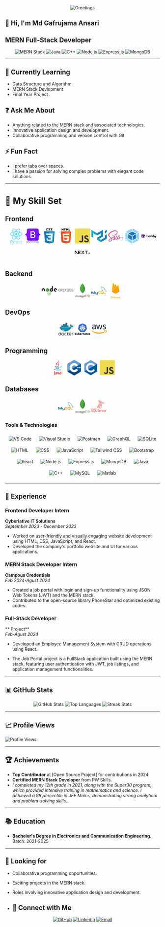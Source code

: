 <div align="center">
  <img src="https://rishavanand.github.io/static/images/greetings.gif" alt="Greetings" width="600" />
</div>

## 👋 Hi, I'm Md Gafrujama Ansari
## MERN Full-Stack Developer

<div align="center">
  <img src="https://img.shields.io/badge/MERN-Stack-61DAFB?style=for-the-badge&logo=react&logoColor=white" alt="MERN Stack" />
  <img src="https://img.shields.io/badge/Java-ED8B00?style=for-the-badge&logo=java&logoColor=white" alt="Java" />
  <img src="https://img.shields.io/badge/C++-00599C?style=for-the-badge&logo=cplusplus&logoColor=white" alt="C++" />
  <img src="https://img.shields.io/badge/Node.js-43853D?style=for-the-badge&logo=node.js&logoColor=white" alt="Node.js" />
  <img src="https://img.shields.io/badge/Express.js-404D59?style=for-the-badge&logo=express&logoColor=white" alt="Express.js" />
  <img src="https://img.shields.io/badge/MongoDB-4EA94B?style=for-the-badge&logo=mongodb&logoColor=white" alt="MongoDB" />
</div>

---

## 🌱 Currently Learning

- Data Structure and Algorithm
- MERN Stack Devlopment
- Final Year Project .

## ❓ Ask Me About

- Anything related to the MERN stack and associated technologies.
- Innovative application design and development.
- Collaborative programming and version control with Git.

## ⚡ Fun Fact

- I prefer tabs over spaces.
- I have a passion for solving complex problems with elegant code solutions.

---
# 🚀 My Skill Set

## Frontend
<div align="center"> 
  <a href="https://reactjs.org/" target="_blank"><img src="https://raw.githubusercontent.com/devicons/devicon/master/icons/react/react-original-wordmark.svg" alt="React" height="50" /></a> 
  <a href="https://getbootstrap.com/docs/5.0/getting-started/introduction/" target="_blank"><img src="https://raw.githubusercontent.com/devicons/devicon/master/icons/bootstrap/bootstrap-original-wordmark.svg" alt="Bootstrap" height="50" /></a> 
  <a href="https://www.w3schools.com/css/" target="_blank"><img src="https://raw.githubusercontent.com/devicons/devicon/master/icons/css3/css3-original-wordmark.svg" alt="CSS3" height="50" /></a> 
  <a href="https://developer.mozilla.org/en-US/docs/Web/HTML" target="_blank"><img src="https://raw.githubusercontent.com/devicons/devicon/master/icons/html5/html5-original-wordmark.svg" alt="HTML5" height="50" /></a> 
  <a href="https://www.javascript.com/" target="_blank"><img src="https://raw.githubusercontent.com/devicons/devicon/master/icons/javascript/javascript-original.svg" alt="JavaScript" height="50" /></a> 
  <a href="https://mui.com/" target="_blank"><img src="https://raw.githubusercontent.com/devicons/devicon/master/icons/materialui/materialui-original.svg" alt="Material UI" height="50" /></a> 
  <a href="https://sass-lang.com/" target="_blank"><img src="https://raw.githubusercontent.com/devicons/devicon/master/icons/sass/sass-original.svg" alt="SASS" height="50" /></a> 
  <a href="https://webpack.js.org/" target="_blank"><img src="https://raw.githubusercontent.com/devicons/devicon/master/icons/webpack/webpack-original.svg" alt="Webpack" height="50" /></a> 
  <a href="https://gatsbyjs.com/" target="_blank"><img src="https://raw.githubusercontent.com/devicons/devicon/master/icons/gatsby/gatsby-original-wordmark.svg" alt="Gatsby" height="50" /></a> 
  <a href="https://nextjs.org/" target="_blank"><img src="https://raw.githubusercontent.com/devicons/devicon/master/icons/nextjs/nextjs-original-wordmark.svg" alt="Next.js" height="50" /></a> 
</div>

## Backend
<div align="center"> 
  <a href="https://nodejs.org/" target="_blank"><img src="https://raw.githubusercontent.com/devicons/devicon/master/icons/nodejs/nodejs-original-wordmark.svg" alt="Node.js" height="50" /></a> 
  <a href="https://expressjs.com/" target="_blank"><img src="https://raw.githubusercontent.com/devicons/devicon/master/icons/express/express-original-wordmark.svg" alt="Express.js" height="50" /></a> 
  <a href="https://www.mongodb.com/" target="_blank"><img src="https://raw.githubusercontent.com/devicons/devicon/master/icons/mongodb/mongodb-original-wordmark.svg" alt="MongoDB" height="50" /></a> 
  <a href="https://www.mysql.com/" target="_blank"><img src="https://raw.githubusercontent.com/devicons/devicon/master/icons/mysql/mysql-original-wordmark.svg" alt="MySQL" height="50" /></a> 
  <a href="https://firebase.google.com/" target="_blank"><img src="https://raw.githubusercontent.com/devicons/devicon/master/icons/firebase/firebase-plain-wordmark.svg" alt="Firebase" height="50" /></a> 
</div>

## DevOps
<div align="center"> 
  <a href="https://www.docker.com/" target="_blank"><img src="https://raw.githubusercontent.com/devicons/devicon/master/icons/docker/docker-original-wordmark.svg" alt="Docker" height="50" /></a> 
  <a href="https://kubernetes.io/" target="_blank"><img src="https://raw.githubusercontent.com/devicons/devicon/master/icons/kubernetes/kubernetes-original-wordmark.svg" alt="Kubernetes" height="50" /></a> 
  <a href="https://aws.amazon.com/" target="_blank"><img src="https://raw.githubusercontent.com/devicons/devicon/master/icons/amazonwebservices/amazonwebservices-original-wordmark.svg" alt="AWS" height="50" /></a> 
</div>

## Programming
<div align="center"> 
  <a href="https://www.oracle.com/java/" target="_blank"><img src="https://raw.githubusercontent.com/devicons/devicon/master/icons/java/java-original-wordmark.svg" alt="Java" height="50" /></a> 
  <a href="https://isocpp.org/" target="_blank"><img src="https://raw.githubusercontent.com/devicons/devicon/master/icons/cplusplus/cplusplus-original.svg" alt="C++" height="50" /></a> 
  <a href="https://www.cprogramming.com/" target="_blank"><img src="https://raw.githubusercontent.com/devicons/devicon/master/icons/c/c-original.svg" alt="C" height="50" /></a> 
  <a href="https://www.javascript.com/" target="_blank"><img src="https://raw.githubusercontent.com/devicons/devicon/master/icons/javascript/javascript-original.svg" alt="JavaScript" height="50" /></a> 
</div>

## Databases
<div align="center"> 
  <a href="https://www.mysql.com/" target="_blank"><img src="https://raw.githubusercontent.com/devicons/devicon/master/icons/mysql/mysql-original-wordmark.svg" alt="MySQL" height="50" /></a> 
  <a href="https://www.mongodb.com/" target="_blank"><img src="https://raw.githubusercontent.com/devicons/devicon/master/icons/mongodb/mongodb-original-wordmark.svg" alt="MongoDB" height="50" /></a> 
  <a href="https://www.microsoft.com/en-us/sql-server/" target="_blank"><img src="https://raw.githubusercontent.com/devicons/devicon/master/icons/microsoftsqlserver/microsoftsqlserver-plain-wordmark.svg" alt="SQL Server" height="50" /></a> 
</div>


### Tools & Technologies

<div align="center">
  <img src="https://img.shields.io/badge/VS_Code-007ACC?style=for-the-badge&logo=visual%20studio%20code&logoColor=white" alt="VS Code" style="margin: 10px;" />
  <img src="https://img.shields.io/badge/Visual_Studio-5C2D91?style=for-the-badge&logo=visual%20studio&logoColor=white" alt="Visual Studio" style="margin: 10px;" />
  <img src="https://img.shields.io/badge/Postman-FF6C37?style=for-the-badge&logo=postman&logoColor=white" alt="Postman" style="margin: 10px;" />
  <img src="https://img.shields.io/badge/GraphQL-E10098?style=for-the-badge&logo=graphql&logoColor=white" alt="GraphQL" style="margin: 10px;" />
  <img src="https://img.shields.io/badge/SQLite-003B57?style=for-the-badge&logo=sqlite&logoColor=white" alt="SQLite" style="margin: 10px;" />
  <img src="https://img.shields.io/badge/HTML-E34F26?style=for-the-badge&logo=html5&logoColor=white" alt="HTML" style="margin: 10px;" />
  <img src="https://img.shields.io/badge/CSS-1572B6?style=for-the-badge&logo=css3&logoColor=white" alt="CSS" style="margin: 10px;" />
  <img src="https://img.shields.io/badge/JavaScript-F7DF1E?style=for-the-badge&logo=javascript&logoColor=black" alt="JavaScript" style="margin: 10px;" />
  <img src="https://img.shields.io/badge/Tailwind_CSS-06B6D4?style=for-the-badge&logo=tailwindcss&logoColor=white" alt="Tailwind CSS" style="margin: 10px;" />
  <img src="https://img.shields.io/badge/Bootstrap-563D7C?style=for-the-badge&logo=bootstrap&logoColor=white" alt="Bootstrap" style="margin: 10px;" />
  <img src="https://img.shields.io/badge/React-61DAFB?style=for-the-badge&logo=react&logoColor=black" alt="React" style="margin: 10px;" />
  <img src="https://img.shields.io/badge/Node.js-339933?style=for-the-badge&logo=node.js&logoColor=white" alt="Node.js" style="margin: 10px;" />
  <img src="https://img.shields.io/badge/Express.js-000000?style=for-the-badge&logo=express&logoColor=white" alt="Express.js" style="margin: 10px;" />
  <img src="https://img.shields.io/badge/MongoDB-47A248?style=for-the-badge&logo=mongodb&logoColor=white" alt="MongoDB" style="margin: 10px;" />
  <img src="https://img.shields.io/badge/Java-007396?style=for-the-badge&logo=java&logoColor=white" alt="Java" style="margin: 10px;" />
  <img src="https://img.shields.io/badge/C%2B%2B-F34B7F?style=for-the-badge&logo=c%2B%2B&logoColor=white" alt="C++" style="margin: 10px;" />
  <img src="https://img.shields.io/badge/MySQL-4479A1?style=for-the-badge&logo=mysql&logoColor=white" alt="MySQL" style="margin: 10px;" />
  <img src="https://img.shields.io/badge/Matlab-0076A8?style=for-the-badge&logo=matlab&logoColor=white" alt="Matlab" style="margin: 10px;" />
</div>

---



## 💼 Experience

### Frontend Developer Intern
**Cyberlative IT Solutions**  
*September 2023 - December 2023*  
- Worked on user-friendly and visually engaging website development using HTML, CSS, JavaScript, and React.
- Developed the company's portfolio website and UI for various applications.

### MERN Stack Developer Intern
**Campous Credentials**  
*Feb 2024-Agust 2024*  
- Created a job portal with login and sign-up functionality using JSON Web Tokens (JWT) and the MERN stack.
- Contributed to the open-source library PhoneStar and optimized existing codes.

### Full-Stack Developer
** Project**  
*Feb-Agust 2024*

- Developed an Employee Management System with CRUD operations using React.
  
- The Job Portal project is a FullStack application built using the MERN stack, featuring user authentication with JWT, job listings, and application management 
  functionalities.

---

## 📊 GitHub Stats

<div align="center">
  <img src="https://github-readme-stats.vercel.app/api?username=md-Gafrujama&show_icons=true&count_private=true&hide_border=true&theme=radical" alt="GitHub Stats" />
  <img src="https://github-readme-stats.vercel.app/api/top-langs/?username=md-Gafrujama&layout=compact&hide_border=true&theme=radical" alt="Top Languages" />
  <img src="https://github-readme-streak-stats.herokuapp.com/?user=md-Gafrujama&hide_border=true&theme=radical" alt="Streak Stats" />
  <br />
</div>


---


## 📈 Profile Views

![Profile Views](https://komarev.com/ghpvc/?username=md-Gafrujama&style=for-the-badge)

---

## 🏆 Achievements

- **Top Contributor** at [Open Source Project] for contributions in 2024.
- **Certified MERN Stack Developer** from PW Skills.
- *I completed my 12th grade in 2021, along with the Super30 program, which provided intensive training in mathematics and science. I achieved a 98 percentile in JEE Mains, demonstrating strong analytical and problem-solving skills.*.
---

## 📚 Education

- **Bachelor's Degree in Electronics and Communication Engineering.**  
  Batch: 2021-2025
---

## 👀 Looking for

- Collaborative programming opportunities.
- Exciting projects in the MERN stack.
- Roles involving innovative application design and development.

- ## 🔗 Connect with Me

<div align="center">
  <a href="https://github.com/md-Gafrujama" target="_blank"><img src="https://img.shields.io/badge/GitHub-100000?style=for-the-badge&logo=github&logoColor=white" alt="GitHub" /></a>
  <a href="https://linkedin.com/in/md-gafrujama-ansari-a8b401287/" target="_blank"><img src="https://img.shields.io/badge/LinkedIn-0A66C2?style=for-the-badge&logo=linkedin&logoColor=white" alt="LinkedIn" /></a>
  <a href="mailto:mdgafrujama@gmail.com"><img src="https://img.shields.io/badge/Email-D14836?style=for-the-badge&logo=gmail&logoColor=white" alt="Email" /></a>
</div>



